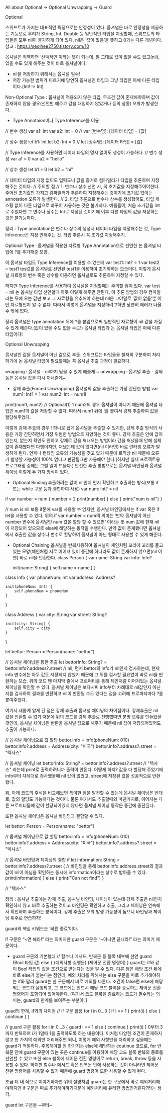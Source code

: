 All about 
Optional -> Optional Unwrapping -> Guard

Optional

스위프트가 가지는 대표적인 특징으로는 안정성이 있다. 옵셔널은 바로 안정성을 제공하는 기능으로
우리가 String, Int, Double 등 일반적인 타입을 지정할때, 스위프트의 타입들은 모두 nil이 불가하게 되어 있다. nil은 ‘값이 없음’을 뜻하고 0과는 다른 개념이다.
참고 : https://seolhee2750.tistory.com/10

옵셔널은 직역하면 ‘선택적인’이라는 뜻이 되는데, 말 그대로 값이 없을 수도 있고(nil), 있을 수도 있게 해주는 것이 바로 옵셔널이다.
- nil을 저장하기 위해서는 옵셔널 필수!
- 저장 가능한 범위가 다르기에 당연히 옵셔널인 타입과 그냥 타입은 아예 다른 타입이다.(Int! != Int)

Non-Optional Type : 옵셔널이 적용되지 않은 타입, 무조건 값이 존재해야하며 값이 존재하지 않을 경우(선언만 해주고 값을 대입하지 않았거나 등의 상황) 오류가 발생한다.
- Type Annotaion이나 Type Inference를 이용 

// 변수 생성
var a1: Int
var a2: Int = 0 // var [변수명]: [데이터 타입] = [값]

// 상수 생성
let b1: Int
let b2: Int = 0 // let [상수명]: [데이터 타입] = [값]

// Type Inference를 사용하면 데이터 타입의 명시 없이도 생성이 가능하다.
// 변수 생성
var a1 = 0
var a2 = "hello"

// 상수 생성
let b1 = 0
let b2 = "hi"

// 데이터 타입의 지정 없이도 입력도니 값을 증거로 컴파일러가 타입을 추론하여 지정해주는 것이다.
// 주의할 점
// 1. 변수나 상수 선언 시, 꼭 초기값을 지정해주어야한다. 주어진 초기값만 가지고 컴파일러가 추론하여 지정해주는 것이기에 초기값 없이는 annotation 오류가 발생한다.
// 2. 타입 추론으로 변수나 상수를 생성했어도, 타입 캐스팅 없이 다른 타입으로 바꾸어 사용하는 것은 불가하다. 예를들어, 처음 초기값을 Int로 주었다면 그 변수나 상수는 Int로 지정된 것이기에 이후 다른 타입의 값을 저장하는 것은 불가능하다.

정리 : 
Type annotation은 변수나 상수의 생성시 테이터 타입을 지정해주는 것, Type Inference은 지정 안해주는 것. 타입 추론시 꼭 초기값 지정해주기.



Optional Type : 옵셔널을 적용한 자료형
Type Annotation으로 선언한 논 옵셔널 타입에 ?를 추가해준 모양.

이 옵셔널 타입도 Type Inference를 이용할 수 있는데
var test1: Int? = 1
var test2 = test1
test2를 옵셔널로 선언된 test1을 이용하여 초기화하는 모습이다. 이렇게 옵셔널 자료형의 변수 혹은 상수를 이용하면 옵셔널로도 추론하여 지정할 수 있다.

하지만 Type Inference를 사용하여 옵셔널을 지정할때는 주의할 점이 있다.
var test = nil
논 옵셔널 타입 선언할때 하듯 이렇게 해주면 안된다.
이 추론 방법의 경우 컴파일러는 뒤에 오는 값만 보고 그 자료형을 유추해야 하는데 nil은 그야말로 ‘값이 없을’뿐 어떤 자료형인지 알 수 없다.
따라서 이렇게 옵셔널을 지정하려고하면 당연히 에러가 나올 수 밖에 없다.

정리
옵셔널은 type annotation 뒤에 ?를 붙임으로써 일반적인 자료형이 nil 값을 가질 수 있게 해준다.(값이 있을 수도 없을 수도!)
옵셔널 타입과 논 옵셔널 타입은 아예 다른 타입이다!


Optional Unwrapping

옵셔널인 값을 옵셔널이 아닌 값으로 추출.
스위프트는 타입들을 철저히 구분하여 처리하기에 논 옵셔널 타입이 필요할때는 꼭 옵셔널 추출 과정이 필요하다.

wrapping : 옵셔널 -  nil까지 담을 수 있게 해줄게 ~
unwrapping : 옵셔널 추출 - 감싸놓은 옵셔널 값을 다시 꺼내줄게~

- 강제 추출(Forced Unwrapping)
옵셔널의 값을 추출하는 가장 간단한 방법
var num1: Int? = 1
var num2: Int = num1!

print(num1, num2)
// Optional(1) 1
num2의 경우 옵셔널이 아니기 때문에 옵셔널 타입인 num1의 값을 저장할 수 없다.
따라서 num1 뒤에 !를 붙여서 강제 추출하여 값을 할당해주었다.

이렇게 강제 추출의 경우 ! 하나로 쉽게 옵셔널을 추출할 수 있지만, 강제 추출 방식의 사용은 가장 간단하면서 가장 위험한 방법으로 지양하는 것이 좋다.
강제 추출은 안에 값이 있는지, 없는지 확인도 안하고 걍제로 값을 꺼내오는 방법이라 값을 꺼냈을때 안에 실제 값이 존재했다면 다행이지만, 꺼냈는데 값이 없다면(nil 이라면) 바로 런타임 오류가 발생하게 된다. 언제나 런타임 오류의 가능성을 갖고 있기 때문에 로직상 nil 때문에 오류가 발생할 가능성이 100% 없다고 판단될때만 사용해야 한다.(하지만 실제 프로젝트용 프로그래밍 중에는 그럴 일이 드물다.)
안전한 추출 방법으로는 옵셔널 바인딩과 옵셔널 체이닝 이렇게 두 가지 방식이 있다.

- Optional Binding
추출하려는 값이 nil인지 먼저 확인하고 추출하는 방식(보통 if 또는 while 구문 등과 결합하여 사용)
var num: Int? = nil

if var number = num {
    number = 2
    print(number)
}
else {
    print("num is nil")
}

// num is nil
보통 if문에 var를 사용할 수 없지만, 옵셔널 바인딩에서는 if var 혹은 if let을 사용할 수 있다.
위의 if var number = num의 의미는 ‘만약 옵셔널이 아닌 number 변수에 옵셔널인 num 값을 할당 할 수 있으면’ 이라는 뜻
num 값에 현재 nil이 저장되어 있으므로 else에 해당하는 동작을 수행한다.
만약 값이 존재했다면 옵셔널에서 추출한 값을 상수나 변수로 할당하여 옵셔널이 아닌 형태로 사용할 수 있게 해준다.

- Optional Chaining
옵셔널을 반복사용하여 옵셔널이 체인처럼 꼬리에 꼬리를 물고 있는 모양(체인처럼 서로 이어져 있어 중간에 하나라도 값이 존재하지 않으면(nil 이면) 바로 nil을 반환한다.
class Person {
    var name: String
    var info: Info?
    
    init(name: String) {
        self.name = name
    }
}

class Info {
    var phoneNum: Int
    var address: Address?
    
    init(phoneNum: Int) {
        self.phoneNum = phoneNum
    }
}

class Address {
    var city: String
    var street: String?
    
    init(city: String) {
        self.city = city
    }
}

let bettor: Person = Person(name: "bettor")

// 옵셔널 체이닝을 통한 추출
let bettorInfo: String? = bettor.info?.address?.street
// nil, 먼저 bettor의 info가 nil인지 검사하는데, 현재 info 변수에는 아무 값도 저장되지 않았기 때문에 그 뒤를 검사할 필요없이 바로 nil을 반환하는 모습.
위의 코드 맨 마지막 줄에서 프로퍼티를 통해 체인처럼 이어져있는 옵셔널 체이닝을 확인할 수 있다.
옵셔널 체이닝은 보다시피 info부터 차례대로 nil값인지 아닌지를 검사하여 결과를 반환하고 nil이 반환될 수도 있다는 점을 고려해 프로퍼티마다 ?를 붙여주었다.

여기서 새롭게 알게 된 점은 강제 추출과 옵셔널 체이닝의 차이점이다.
강제추출은 nil 값을 반환할 수 없기 때문에 위의 코드를 강제 추출로 진행했따면 분명 오류를 만들었을 것인데,
옵셔널 체이닝은 반환을 옵셔널 값으로 해주기 때문에 nil 값이 저장되어있어도 추출이 가능하다.

// 옵셔널 체이닝으로 값 할당
bettor.info = Info(phoneNum: 010)
bettor.info?.address = Address(city: "미국")
bettor.info?.address?.street = "텍사스"

// 옵셔널 체이닝
let bettorInfo: String? = bettor.info?.address?.street
// "텍사스" 라는데 print로 출력하려니까 출력이 안된다. 어떻게 하지?
값을 다 할당해 주었기에 info부터 차례대로 검사했을때 nil 값이 없었고, street에 저장된 값을 성공적으로 반환했다.


위, 아래 코드의 주석을 비교해보면 특이한 점을 발견할 수 있는데 옵셔널 체이닝은 반대로, 값의 할당도 가능하다는 것이다.
물론 여기서도 추출할때와 마찬가지로, 이어지는 다른 프로퍼티들에 값이 할당되어있지 않다면 옵셔널 체이닝 동작은 중간에 중단된다.

또한 옵셔널 체이닝은 옵셔널 바인딩과 결합할 수 있다.

let bettor: Person = Person(name: "bettor")

// 옵셔널 체이닝으로 값 할당
bettor.info = Info(phoneNum: 010)
bettor.info?.address = Address(city: "미국")
bettor.info?.address?.street = "텍사스"

// 옵셔널 바인딩과 체이닝의 결합
if let information: String = bettor.info?.address?.street { // 바인딩을 통해 bettor.info.address.street의 결과값이 nil이 아님을 확인하는 동시에 information이라는 상수로 받아올 수 있다.
    print(information)
}
else {
    print("Can not find")
}

// "텍사스"

정리 : 
옵셔널 추출에는 강제 추출, 옵셔널 바인딩, 체이닝이 있는데
강제 추출은 nil인지 확인하지 않고 바로 추출하는 것이고
바인딩은 확인하고 추출, 그리고 체이닝은 연속해서 확인하며 추출하는 방식이다.
강제 추출은 오류 발생 가능성이 높으니 바인딩과 체이닝 위주로 연습하자!





guard의 핵심 키워드는 ‘빠른 종료’이다.

if 구문은 “~면 해라!” 라는 의미지만
guard 구문은 “~아니면 끝내라!” 라는 의미기 때문이다.

- guard 구문의 기본형태
// 함수나 메서드, 반복문 등 블록 내부에 선언
guard (Bool 타입 값) else {
    (예외사항 실행문)
    (제어문 전환 명령어)
}
guard는 if와 같이 Bool 타입의 값을 조건으로 받는다는 것을 알 수 있다.
다른 점은 해당 조건 뒤에 바로 else가 붙는다는 점인데, 예외 처리를 위해서는 else 구문을 따로 추가해야하는 if와 달리 guard는 한 구문에서 바로 예외를 다룬다.
조건이 false면 else에 해당되는 코드가 실행되고, 그 코드에는 반드시 해당 코드 블록을 종료하는 제어문 전환 명령어가 포함되어 있어야한다.
(여기서 코드 블록을 종료하는 코드가 필수라는 의미는, guard의 한계를 보여주는 부분이다

guad의 한계, if와의 차이점
// if 구문 활용
for i in 0...3 {
    if i == 1 { print(i) }
    else { continue }
}

// guard 구문 활용
for i in 0...3 {
    guard i == 1 else { continue }
    print(i)
}
0부터 3까지 반복하여 i가 1일때 1을 출력하도록 하는 내용이다. 이처럼 다양한 조건이 존재하지 않고 한 가지의 예외만 처리해주면 되니, 이렇게 예외 사항만을 처리하고 싶을때는 guard가 적절하다.
주목해야할 점 한가지는 else에 해당하는 coutinue 코드로, for 반복문 안에 guard 구문이 있는 곳은 continue를 이용하여 해당 코드 블록 반복의 종료를 선언할 수 있고 또한 else 블록에 제어문 전환 명령어로 return, break, throw 등을 사용할 수 있다.
하지만 함수나 메서드 혹은 반복문 안에 사용하는 것이 아니라면 제어문 전환 명령어를 사용할 수 없기 때문에 guard 명령어 또한 사용할 수 없게 된다.

조금 더 내 식으로 이야기하자면 위의 설명처럼
guard는 한 구문에서 바로 예외처리해야하지만 if 구문은 따로 추가해야하기때문에 예외처리에 유리한 방법인거같다?라는 생각.

guard let 구문을 ~부터~









